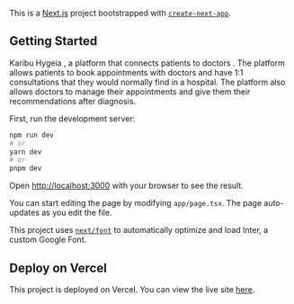 This is a [Next.js](https://nextjs.org/) project bootstrapped with [`create-next-app`](https://github.com/vercel/next.js/tree/canary/packages/create-next-app).

## Getting Started

Karibu  Hygeia , a platform that connects patients to doctors . The platform allows patients to book appointments with doctors and have 1:1 consultations that they would normally find in a hospital. The platform also allows doctors to manage their appointments and give them their recommendations after diagnosis. 


First, run the development server:


```bash
npm run dev
# or
yarn dev
# or
pnpm dev
```

Open [http://localhost:3000](http://localhost:3000) with your browser to see the result.

You can start editing the page by modifying `app/page.tsx`. The page auto-updates as you edit the file.

This project uses [`next/font`](https://nextjs.org/docs/basic-features/font-optimization) to automatically optimize and load Inter, a custom Google Font.


## Deploy on Vercel
This project is deployed on Vercel. You can view the live site [here](https://hygeia-fe.vercel.app/).